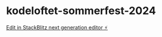 # kodeloftet-sommerfest-2024

[Edit in StackBlitz next generation editor ⚡️](https://stackblitz.com/~/github.com/LarsGJobloop/kodeloftet-sommerfest-2024)